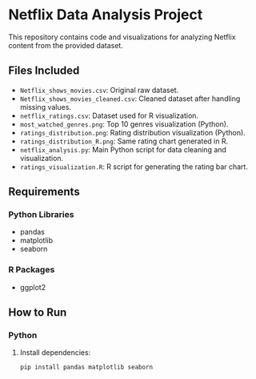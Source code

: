 # Netflix Data Analysis Project

This repository contains code and visualizations for analyzing Netflix content from the provided dataset.

## Files Included

- `Netflix_shows_movies.csv`: Original raw dataset.
- `Netflix_shows_movies_cleaned.csv`: Cleaned dataset after handling missing values.
- `netflix_ratings.csv`: Dataset used for R visualization.
- `most_watched_genres.png`: Top 10 genres visualization (Python).
- `ratings_distribution.png`: Rating distribution visualization (Python).
- `ratings_distribution_R.png`: Same rating chart generated in R.
- `netflix_analysis.py`: Main Python script for data cleaning and visualization.
- `ratings_visualization.R`: R script for generating the rating bar chart.

## Requirements

### Python Libraries
- pandas
- matplotlib
- seaborn

### R Packages
- ggplot2

## How to Run

### Python
1. Install dependencies:
   ```bash
   pip install pandas matplotlib seaborn
